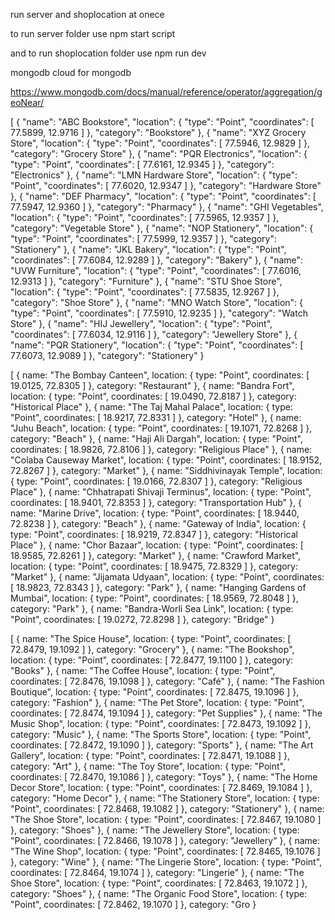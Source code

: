 run server and  shoplocation at onece

to run server folder use npm start script 

and to run shoplocation folder use npm run dev

mongodb cloud for mongodb

https://www.mongodb.com/docs/manual/reference/operator/aggregation/geoNear/

<!-- mock data  -->

[
  {
    "name": "ABC Bookstore",
    "location": {
      "type": "Point",
      "coordinates": [
        77.5899,
        12.9716
      ]
    },
    "category": "Bookstore"
  },
  {
    "name": "XYZ Grocery Store",
    "location": {
      "type": "Point",
      "coordinates": [
        77.5946,
        12.9829
      ]
    },
    "category": "Grocery Store"
  },
  {
    "name": "PQR Electronics",
    "location": {
      "type": "Point",
      "coordinates": [
        77.6161,
        12.9345
      ]
    },
    "category": "Electronics"
  },
  {
    "name": "LMN Hardware Store",
    "location": {
      "type": "Point",
      "coordinates": [
        77.6020,
        12.9347
      ]
    },
    "category": "Hardware Store"
  },
  {
    "name": "DEF Pharmacy",
    "location": {
      "type": "Point",
      "coordinates": [
        77.5947,
        12.9360
      ]
    },
    "category": "Pharmacy"
  },
  {
    "name": "GHI Vegetables",
    "location": {
      "type": "Point",
      "coordinates": [
        77.5965,
        12.9357
      ]
    },
    "category": "Vegetable Store"
  },
  {
    "name": "NOP Stationery",
    "location": {
      "type": "Point",
      "coordinates": [
        77.5999,
        12.9357
      ]
    },
    "category": "Stationery"
  },
  {
    "name": "JKL Bakery",
    "location": {
      "type": "Point",
      "coordinates": [
        77.6084,
        12.9289
      ]
    },
    "category": "Bakery"
  },
  {
    "name": "UVW Furniture",
    "location": {
      "type": "Point",
      "coordinates": [
        77.6016,
        12.9313
      ]
    },
    "category": "Furniture"
  },
  {
    "name": "STU Shoe Store",
    "location": {
      "type": "Point",
      "coordinates": [
        77.5835,
        12.9267
      ]
    },
    "category": "Shoe Store"
  },
  {
    "name": "MNO Watch Store",
    "location": {
      "type": "Point",
      "coordinates": [
        77.5910,
        12.9235
      ]
    },
    "category": "Watch Store"
  },
  {
    "name": "HIJ Jewellery",
    "location": {
      "type": "Point",
      "coordinates": [
        77.6034,
        12.9116
      ]
    },
    "category": "Jewellery Store"
  },
  {
    "name": "PQR Stationery",
    "location": {
      "type": "Point",
      "coordinates": [
        77.6073,
        12.9089
      ]
    },
    "category": "Stationery"
  }
  
  
  
  
  
  
  
  
  
  
  
  
  
  
  
  
  
  
  
  [  {    name: "The Bombay Canteen",    location: { type: "Point", coordinates: [ 19.0125, 72.8305 ] },
    category: "Restaurant"
  },
  {
    name: "Bandra Fort",
    location: { type: "Point", coordinates: [ 19.0490, 72.8187 ] },
    category: "Historical Place"
  },
  {
    name: "The Taj Mahal Palace",
    location: { type: "Point", coordinates: [ 18.9217, 72.8331 ] },
    category: "Hotel"
  },
  {
    name: "Juhu Beach",
    location: { type: "Point", coordinates: [ 19.1071, 72.8268 ] },
    category: "Beach"
  },
  {
    name: "Haji Ali Dargah",
    location: { type: "Point", coordinates: [ 18.9826, 72.8106 ] },
    category: "Religious Place"
  },
  {
    name: "Colaba Causeway Market",
    location: { type: "Point", coordinates: [ 18.9152, 72.8267 ] },
    category: "Market"
  },
  {
    name: "Siddhivinayak Temple",
    location: { type: "Point", coordinates: [ 19.0166, 72.8307 ] },
    category: "Religious Place"
  },
  {
    name: "Chhatrapati Shivaji Terminus",
    location: { type: "Point", coordinates: [ 18.9401, 72.8353 ] },
    category: "Transportation Hub"
  },
  {
    name: "Marine Drive",
    location: { type: "Point", coordinates: [ 18.9440, 72.8238 ] },
    category: "Beach"
  },
  {
    name: "Gateway of India",
    location: { type: "Point", coordinates: [ 18.9219, 72.8347 ] },
    category: "Historical Place"
  },
  {
    name: "Chor Bazaar",
    location: { type: "Point", coordinates: [ 18.9585, 72.8261 ] },
    category: "Market"
  },
  {
    name: "Crawford Market",
    location: { type: "Point", coordinates: [ 18.9475, 72.8329 ] },
    category: "Market"
  },
  {
    name: "Jijamata Udyaan",
    location: { type: "Point", coordinates: [ 18.9823, 72.8343 ] },
    category: "Park"
  },
  {
    name: "Hanging Gardens of Mumbai",
    location: { type: "Point", coordinates: [ 18.9569, 72.8048 ] },
    category: "Park"
  },
  {
    name: "Bandra-Worli Sea Link",
    location: { type: "Point", coordinates: [ 19.0272, 72.8298 ] },
    category: "Bridge"
  }
  
  
  
  
  
  
  
  
  
  
  
  
  
  
  
  
  
  
  
  
  [  {    name: "The Spice House",    location: { type: "Point", coordinates: [ 72.8479, 19.1092 ] },
    category: "Grocery"
  },
  {
    name: "The Bookshop",
    location: { type: "Point", coordinates: [ 72.8477, 19.1100 ] },
    category: "Books"
  },
  {
    name: "The Coffee House",
    location: { type: "Point", coordinates: [ 72.8476, 19.1098 ] },
    category: "Café"
  },
  {
    name: "The Fashion Boutique",
    location: { type: "Point", coordinates: [ 72.8475, 19.1096 ] },
    category: "Fashion"
  },
  {
    name: "The Pet Store",
    location: { type: "Point", coordinates: [ 72.8474, 19.1094 ] },
    category: "Pet Supplies"
  },
  {
    name: "The Music Shop",
    location: { type: "Point", coordinates: [ 72.8473, 19.1092 ] },
    category: "Music"
  },
  {
    name: "The Sports Store",
    location: { type: "Point", coordinates: [ 72.8472, 19.1090 ] },
    category: "Sports"
  },
  {
    name: "The Art Gallery",
    location: { type: "Point", coordinates: [ 72.8471, 19.1088 ] },
    category: "Art"
  },
  {
    name: "The Toy Store",
    location: { type: "Point", coordinates: [ 72.8470, 19.1086 ] },
    category: "Toys"
  },
  {
    name: "The Home Decor Store",
    location: { type: "Point", coordinates: [ 72.8469, 19.1084 ] },
    category: "Home Decor"
  },
  {
    name: "The Stationery Store",
    location: { type: "Point", coordinates: [ 72.8468, 19.1082 ] },
    category: "Stationery"
  },
  {
    name: "The Shoe Store",
    location: { type: "Point", coordinates: [ 72.8467, 19.1080 ] },
    category: "Shoes"
  },
  {
    name: "The Jewellery Store",
    location: { type: "Point", coordinates: [ 72.8466, 19.1078 ] },
    category: "Jewellery"
  },
  {
    name: "The Wine Shop",
    location: { type: "Point", coordinates: [ 72.8465, 19.1076 ] },
    category: "Wine"
  },
  {
    name: "The Lingerie Store",
    location: { type: "Point", coordinates: [ 72.8464, 19.1074 ] },
    category: "Lingerie"
  },
  {
    name: "The Shoe Store",
    location: { type: "Point", coordinates: [ 72.8463, 19.1072 ] },
    category: "Shoes"
  },
  {
    name: "The Organic Food Store",
    location: { type: "Point", coordinates: [ 72.8462, 19.1070 ] },
    category: "Gro
}







